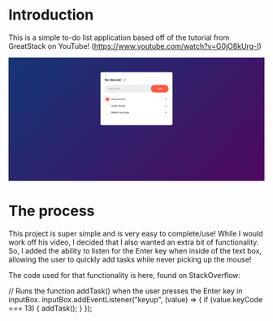 # Introduction

This is a simple to-do list application based off of the tutorial from GreatStack on YouTube! (https://www.youtube.com/watch?v=G0jO8kUrg-I)

![](./images/screenshot.png)

# The process

This project is super simple and is very easy to complete/use! While I would work off his video, I decided that I also wanted an extra bit of functionality. So, I added the ability to listen for the Enter key when inside of the text box, allowing the user to quickly add tasks while never picking up the mouse!

The code used for that functionality is here, found on StackOverflow:

// Runs the function addTask() when the user presses the Enter key in inputBox.
inputBox.addEventListener("keyup", (value) => {
  if (value.keyCode === 13) {
    addTask();
  }
});